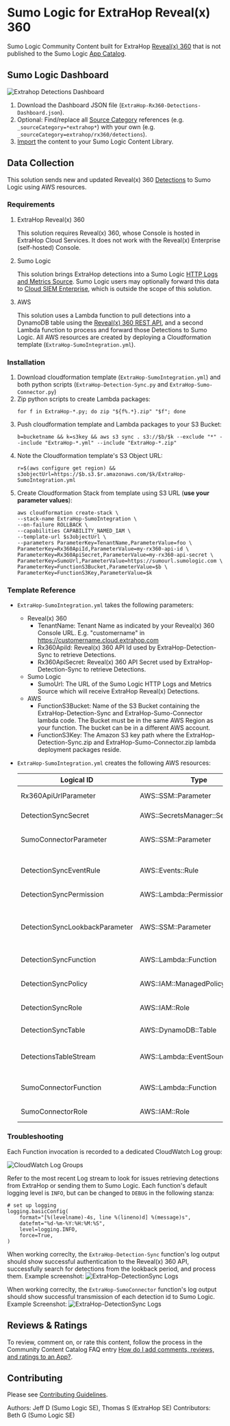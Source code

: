 # Sumo Logic for ExtraHop Reveal(x) 360

Sumo Logic Community Content built for ExtraHop [Reveal(x) 360](https://docs.extrahop.com/current/eh-system-user-guide/#solutions) that is not published to the Sumo Logic [App Catalog](https://help.sumologic.com/docs/integrations/).

## Sumo Logic Dashboard

![Extrahop Detections Dashboard](Screenshots/sumo-dashboard.jpeg)

1. Download the Dashboard JSON file (`ExtraHop-Rx360-Detections-Dashboard.json`).
2. Optional: Find/replace all [Source Category](https://help.sumologic.com/docs/send-data/reference-information/metadata-naming-conventions/#source-category) references (e.g. `_sourceCategory=*extrahop*`) with your own (e.g. `_sourceCategory=extrahop/rx360/detections`).
3. [Import](https://help.sumologic.com/docs/get-started/library/#import-content) the content to your Sumo Logic Content Library.

## Data Collection

This solution sends new and updated Reveal(x) 360 [Detections](https://docs.extrahop.com/9.4/extrahop-trigger-api/#detection) to Sumo Logic using AWS resources.

### Requirements

1. ExtraHop Reveal(x) 360

   This solution requires Reveal(x) 360, whose Console is hosted in ExtraHop Cloud Services. It does not work with the Reveal(x) Enterprise (self-hosted) Console.

2. Sumo Logic

   This solution brings ExtraHop detections into a Sumo Logic [HTTP Logs and Metrics Source](https://help.sumologic.com/docs/send-data/hosted-collectors/http-source/logs-metrics/). Sumo Logic users may optionally forward this data to [Cloud SIEM Enterprise](https://www.sumologic.com/solutions/cloud-siem/), which is outside the scope of this solution.

3. AWS

   This solution uses a Lambda function to pull detections into a DynamoDB table using the [Reveal(x) 360 REST API](https://docs.extrahop.com/current/rx360-rest-api/), and a second Lambda function to process and forward those Detections to Sumo Logic. All AWS resources are created by deploying a Cloudformation template (`ExtraHop-SumoIntegration.yml`).

### Installation

1. Download cloudformation template (`ExtraHop-SumoIntegration.yml`) and both python scripts (`ExtraHop-Detection-Sync.py` and `ExtraHop-Sumo-Connector.py`)
2. Zip python scripts to create Lambda packages:
   ```
   for f in ExtraHop-*.py; do zip "${f%.*}.zip" "$f"; done
   ```
3. Push cloudformation template and Lambda packages to your S3 Bucket:
   ```
   b=bucketname && k=s3key && aws s3 sync . s3://$b/$k --exclude "*" --include "ExtraHop-*.yml" --include "ExtraHop-*.zip"
   ```
4. Note the Cloudformation template's S3 Object URL:
   ```
   r=$(aws configure get region) && s3objectUrl=https://$b.s3.$r.amazonaws.com/$k/ExtraHop-SumoIntegration.yml
   ```
5. Create Cloudformation Stack from template using S3 URL (**use your parameter values**):
   ```
   aws cloudformation create-stack \
   --stack-name ExtraHop-SumoIntegration \
   --on-failure ROLLBACK \
   --capabilities CAPABILITY_NAMED_IAM \
   --template-url $s3objectUrl \
   --parameters ParameterKey=TenantName,ParameterValue=foo \
   ParameterKey=Rx360ApiId,ParameterValue=my-rx360-api-id \
   ParameterKey=Rx360ApiSecret,ParameterValue=my-rx360-api-secret \
   ParameterKey=SumoUrl,ParameterValue=https://sumourl.sumologic.com \
   ParameterKey=FunctionS3Bucket,ParameterValue=$b \
   ParameterKey=FunctionS3Key,ParameterValue=$k
   ```

### Template Reference

- `ExtraHop-SumoIntegration.yml` takes the following parameters:

  - Reveal(x) 360
    - TenantName: Tenant Name as indicated by your Reveal(x) 360 Console URL. E.g. "customername" in https://customername.cloud.extrahop.com
    - Rx360ApiId: Reveal(x) 360 API Id used by ExtraHop-Detection-Sync to retrieve Detections.
    - Rx360ApiSecret: Reveal(x) 360 API Secret used by ExtraHop-Detection-Sync to retrieve Detections.
  - Sumo Logic
    - SumoUrl: The URL of the Sumo Logic HTTP Logs and Metrics Source which will receive ExtraHop Reveal(x) Detections.
  - AWS
    - FunctionS3Bucket: Name of the S3 Bucket containing the ExtraHop-Detection-Sync and ExtraHop-Sumo-Connector lambda code. The Bucket must be in the same AWS Region as your function. The bucket can be in a different AWS account.
    - FunctionS3Key: The Amazon S3 key path where the ExtraHop-Detection-Sync.zip and ExtraHop-Sumo-Connector.zip lambda deployment packages reside.

- `ExtraHop-SumoIntegration.yml` creates the following AWS resources:

  | Logical ID                     | Type                            | Purpose                                                                              |
  | ------------------------------ | ------------------------------- | ------------------------------------------------------------------------------------ |
  | Rx360ApiUrlParameter           | AWS::SSM::Parameter             | URL for Reveal(x) 360 API                                                            |
  | DetectionSyncSecret            | AWS::SecretsManager::Secret     | Credentials for Reveal(x) 360 API                                                    |
  | SumoConnectorParameter         | AWS::SSM::Parameter             | URL for Sumo Logic HTTP Logs and Metrics Source                                      |
  |                                |                                 |                                                                                      |
  | DetectionSyncEventRule         | AWS::Events::Rule               | invokes DetectionSyncFunction every 5m                                               |
  | DetectionSyncPermission        | AWS::Lambda::Permission         | enables EventRule to invoke Function                                                 |
  | DetectionSyncLookbackParameter | AWS::SSM::Parameter             | each DetectionSyncFunction invocation will retrieve detections from this time period |
  | DetectionSyncFunction          | AWS::Lambda::Function           | syncs detections to DetectionSyncTable                                               |
  | DetectionSyncPolicy            | AWS::IAM::ManagedPolicy         | specifies AWS permissions used by Function                                           |
  | DetectionSyncRole              | AWS::IAM::Role                  | Lambda execution role for Function                                                   |
  |                                |                                 |                                                                                      |
  | DetectionSyncTable             | AWS::DynamoDB::Table            | stores new and updated detections                                                    |
  |                                |                                 |                                                                                      |
  | DetectionsTableStream          | AWS::Lambda::EventSourceMapping | streams detections from DetectionSyncTable to SumoConnectorFunction                  |
  |                                |                                 |                                                                                      |
  | SumoConnectorFunction          | AWS::Lambda::Function           | processes detections and forwards to Sumo Logic                                      |
  | SumoConnectorRole              | AWS::IAM::Role                  | Lambda execution role for Function                                                   |

### Troubleshooting

Each Function invocation is recorded to a dedicated CloudWatch Log group:

![CloudWatch Log Groups](Screenshots/aws-cwlogs.png)

Refer to the most recent Log stream to look for issues retrieving detections from ExtraHop or sending them to Sumo Logic. Each function's default logging level is `INFO`, but can be changed to `DEBUG` in the following stanza:

```
# set up logging
logging.basicConfig(
    format="[%(levelname)-4s, line %(lineno)d] %(message)s",
    datefmt="%d-%m-%Y:%H:%M:%S",
    level=logging.INFO,
    force=True,
)
```

When working correclty, the `ExtraHop-Detection-Sync` function's log output should show successful authentication to the Reveal(x) 360 API, successfully search for detections from the lookback period, and process them. Example screenshot:
![ExtraHop-DetectionSync Logs](Screenshots/aws-cwlogs-eh-detection-sync.png)

When working correclty, the `ExtraHop-SumoConnector` function's log output should show successful transmission of each detection id to Sumo Logic. Example Screenshot:
![ExtraHop-DetectionSync Logs](Screenshots/aws-cwlogs-eh-sumo-connector.png)

## Reviews & Ratings

To review, comment on, or rate this content, follow the process in the Community Content Catalog FAQ entry [How do I add comments, reviews, and ratings to an App?](https://help.sumologic.com/docs/integrations/community-ecosystem-apps/#how-do-i-add-comments-reviews-and-ratings-to-an-app).

## Contributing

Please see [Contributing Guidelines](https://help.sumologic.com/docs/integrations/community-ecosystem-apps/#contributing-guidelines).

Authors: Jeff D (Sumo Logic SE), Thomas S (ExtraHop SE)
Contributors: Beth G (Sumo Logic SE)
 